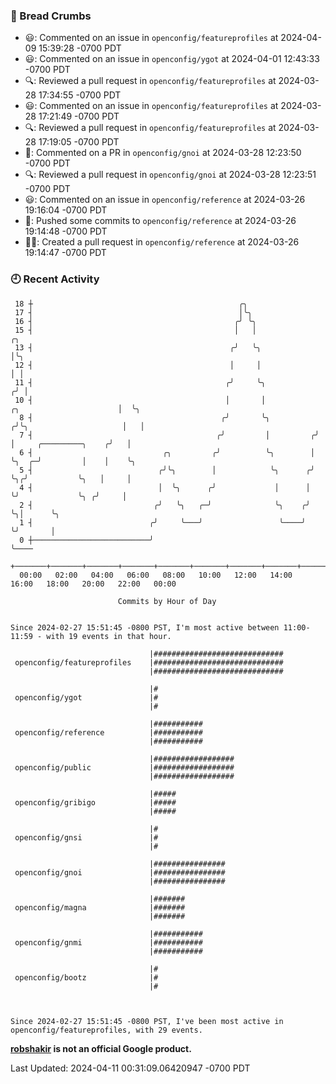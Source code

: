 ### 🍞 Bread Crumbs

 * 😃: Commented on an issue in `openconfig/featureprofiles` at 2024-04-09 15:39:28 -0700 PDT
 * 😃: Commented on an issue in `openconfig/ygot` at 2024-04-01 12:43:33 -0700 PDT
 * 🔍: Reviewed a pull request in  `openconfig/featureprofiles` at 2024-03-28 17:34:55 -0700 PDT
 * 😃: Commented on an issue in `openconfig/featureprofiles` at 2024-03-28 17:21:49 -0700 PDT
 * 🔍: Reviewed a pull request in  `openconfig/featureprofiles` at 2024-03-28 17:19:05 -0700 PDT
 * 💬: Commented on a PR in  `openconfig/gnoi` at 2024-03-28 12:23:50 -0700 PDT
 * 🔍: Reviewed a pull request in  `openconfig/gnoi` at 2024-03-28 12:23:51 -0700 PDT
 * 😃: Commented on an issue in `openconfig/reference` at 2024-03-26 19:16:04 -0700 PDT
 * 🚢: Pushed some commits to `openconfig/reference` at 2024-03-26 19:14:48 -0700 PDT
 * ✍🏼: Created a pull request in `openconfig/reference` at 2024-03-26 19:14:47 -0700 PDT

### 🕘 Recent Activity
```
 18 ┼                                              ╭╮
 17 ┤                                              │╰╮
 16 ┤                                             ╭╯ ╰╮
 15 ┤                                             │   │                                       ╭╮
 13 ┤                                            ╭╯   ╰╮                                      │╰╮
 12 ┤                                            │     │                                      │ │
 11 ┤                                           ╭╯     ╰╮                                    ╭╯ │
 10 ┤                                           │       │            ╭╮                      │  ╰╮
  8 ┤                                          ╭╯       ╰╮          ╭╯╰╮                     │   │
  7 ┤                                         ╭╯         │         ╭╯  │     ╭─────────╮    ╭╯   │
  6 ┤                             ╭╮         ╭╯          ╰╮        │   ╰╮  ╭─╯         │    │    ╰╮
  5 ┤                            ╭╯╰╮        │            ╰╮      ╭╯    ╰╮╭╯           ╰╮   │     │
  4 ┤                            │  ╰╮      ╭╯             │      │      ╰╯             ╰╮ ╭╯     │
  2 ┤                           ╭╯   ╰╮   ╭─╯              ╰╮    ╭╯                      ╰╮│      ╰╮
  1 ┤                          ╭╯     ╰───╯                 ╰────╯                        ╰╯       │
  0 ┼──────────────────────────╯                                                                   ╰────
    +───────+───────+───────+───────+───────+───────+───────+───────+───────+───────+───────+───────+────
  00:00   02:00   04:00   06:00   08:00   10:00   12:00   14:00   16:00   18:00   20:00   22:00   00:00   

						Commits by Hour of Day


Since 2024-02-27 15:51:45 -0800 PST, I'm most active between 11:00-11:59 - with 19 events in that hour.

```



```
                               |#############################
 openconfig/featureprofiles    |#############################
                               |#############################

                               |#
 openconfig/ygot               |#
                               |#

                               |###########
 openconfig/reference          |###########
                               |###########

                               |##################
 openconfig/public             |##################
                               |##################

                               |#####
 openconfig/gribigo            |#####
                               |#####

                               |#
 openconfig/gnsi               |#
                               |#

                               |################
 openconfig/gnoi               |################
                               |################

                               |#######
 openconfig/magna              |#######
                               |#######

                               |###########
 openconfig/gnmi               |###########
                               |###########

                               |#
 openconfig/bootz              |#
                               |#



Since 2024-02-27 15:51:45 -0800 PST, I've been most active in openconfig/featureprofiles, with 29 events.

```
**[robshakir](mailto:robjs@google.com) is not an official Google product.**  


Last Updated: 2024-04-11 00:31:09.06420947 -0700 PDT
